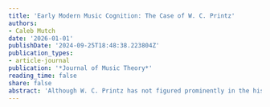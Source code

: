 ```yaml
---
title: 'Early Modern Music Cognition: The Case of W. C. Printz'
authors:
- Caleb Mutch
date: '2026-01-01'
publishDate: '2024-09-25T18:48:38.223804Z'
publication_types:
- article-journal
publication: '*Journal of Music Theory*'
reading_time: false
share: false
abstract: 'Although W. C. Printz has not figured prominently in the history of music theory, this article argues that he deserves a place of great importance in the history of music cognition. Surveying the breadth of Printz’s oeuvre, the article demonstrates the sophistication of his observations about how sounding musical phenomena in the domains of rhythm and pitch can differ from how they “appear” or are “understood.” It concludes by considering Printz’s overlooked, late-career _summa_, in which he adapts Descartes’s ideas on music perception to craft a well-grounded intellectual foundation for his earlier observations.'
---
```

